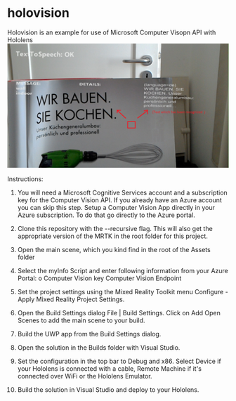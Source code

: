 # holovision
Holovision is an example for use of Microsoft Computer Visopn API with Hololens
![picture](https://github.com/martdob/holovision/blob/master/hl1.png)

Instructions:
1.	You will need a Microsoft Cognitive Services account and a subscription key for the Computer Vision API.
If you already have an Azure account you can skip this step. Setup a Computer Vision App directly in your Azure subscription. To do that go directly to the Azure portal.
2.	Clone this repository with the --recursive flag. This will also get the appropriate version of the MRTK in the root folder for this project.
3.	Open the main scene, which you kind find in the root of the Assets folder
4.	Select the myInfo Script and enter following information from your Azure Portal:
o	Computer Vision key
Computer Vision Endpoint

5.	Set the project settings using the Mixed Reality Toolkit menu Configure - Apply Mixed Reality Project Settings.
6.	Open the Build Settings dialog File | Build Settings. Click on Add Open Scenes to add the main scene to your build.
7.	Build the UWP app from the Build Settings dialog. 
8.	Open the solution in the Builds folder with Visual Studio.
9.	Set the configuration in the top bar to Debug and x86. Select Device if your Hololens is connected with a cable, Remote Machine if it's connected over WiFi or the Hololens Emulator.
10.	Build the solution in Visual Studio and deploy to your Hololens.
